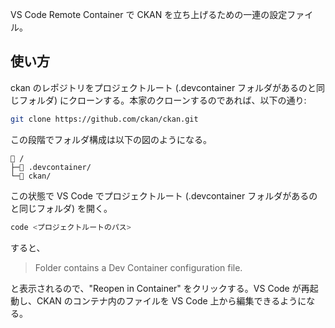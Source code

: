 VS Code Remote Container で CKAN を立ち上げるための一連の設定ファイル。

## 使い方

ckan のレポジトリをプロジェクトルート (.devcontainer フォルダがあるのと同じフォルダ) にクローンする。本家のクローンするのであれば、以下の通り:

```bash
git clone https://github.com/ckan/ckan.git
```

この段階でフォルダ構成は以下の図のようになる。

```
📂 /
├─📂 .devcontainer/
└─📂 ckan/
```

この状態で VS Code でプロジェクトルート (.devcontainer フォルダがあるのと同じフォルダ) を開く。

```bash
code <プロジェクトルートのパス>
```

すると、

> Folder contains a Dev Container configuration file.

と表示されるので、"Reopen in Container" をクリックする。VS Code が再起動し、CKAN のコンテナ内のファイルを VS Code 上から編集できるようになる。
